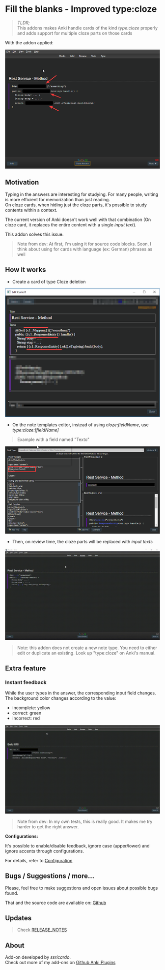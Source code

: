 # Fill the blanks - Improved type:cloze

> *TLDR;*  
> This addons makes Anki handle cards of the kind *type:cloze* properly and adds support for multiple cloze parts on those cards

With the addon applied:  

![Fill the blanks](doc/review-inputs.png)

## Motivation

Typing in the answers are interesting for studying. For many people, writing is more efficient for memorization than just reading.  
On cloze cards, when hiding just the cloze parts, it's possible to study contents within a context.  

The current version of Anki doesn't work well with that combination (On cloze card, it replaces the entire content with a single *input text*).  

This addon solves this issue.  

> Note from dev: At first, I'm using it for source code blocks. Soon, I think about using for cards with language (ex: German) phrases as well

## How it works

* Create a card of type Cloze deletion

![Card editor with cloze](doc/cloze-card.png)

* On the note templates editor, instead of using *cloze:fieldName*, use *type:cloze:[fieldName]* 

> Example with a field named "Texto"

![The card template editor](doc/card-template.png)

* Then, on review time, the cloze parts will be replaced with *input texts*

![Modifying to use the addon](doc/from-cloze-to-input.gif)

> Note: this addon does not create a new note type. You need to either edit or duplicate an existing. Look up "type:cloze" on Anki's manual. 

## Extra feature

### Instant feedback

While the user types in the answer, the corresponding input field changes.  
The background color changes according to the value:  

* incomplete: yellow
* correct: green
* incorrect: red

![Feedback](doc/intant-feedback.gif)

> Note from dev: In my own tests, this is really good. It makes me try harder to get the right answer.


**Configurations:**  

It's possible to enable/disable feedback, ignore case (upper/lower) and ignore accents through configurations.

For details, refer to [Configuration](src/config.md)


## Bugs / Suggestions / more...

Please, feel free to make suggestions and open issues about possible bugs found.  

That and the source code are available on: [Github](https://github.com/ssricardo/anki-plugins/tree/master/fill-the-blanks)

## Updates

> Check [RELEASE_NOTES](RELEASE_NOTES.md)

## About

Add-on developed by *ssricardo*.  
Check out more of my add-ons on [Github Anki Plugins](https://github.com/ssricardo/anki-plugins)
